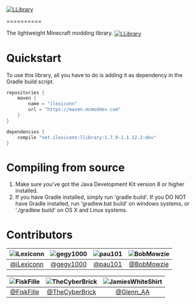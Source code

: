 [<img src="http://i.imgur.com/KOyR7CV.png" alt="LLibrary" align="center"/>](https://github.com/iLexiconn/LLibrary)

==========

The lightweight Minecraft modding library. [<img src="http://cf.way2muchnoise.eu/llibrary.svg" alt="LLibrary" align="center"/>](http://minecraft.curseforge.com/projects/llibrary)

Quickstart
==========
To use this library, all you have to do is adding it as dependency in the Gradle build script.
```gradle
repositories {
    maven {
        name = "ilexiconn"
        url = "https://maven.mcmoddev.com"
    }
}

dependencies {
    compile "net.ilexiconn:llibrary:1.7.9-1.1.12.2:dev"
}
```

Compiling from source
==========
1. Make sure you've got the Java Development Kit version 8 or higher installed.
2. If you have Gradle installed, simply run 'gradle build'. If you DO NOT have Gradle installed, run 'gradlew.bat build' on windows systems, or './gradlew build' on OS X and Linux systems.

Contributors
==========
|![iLexiconn](https://avatars0.githubusercontent.com/u/5201999?v=3&s=200)|![gegy1000](https://avatars0.githubusercontent.com/u/5172118?v=3&s=200)|![pau101](https://avatars0.githubusercontent.com/u/5201207?v=3&s=200)|![BobMowzie](https://avatars0.githubusercontent.com/u/7550579?v=3&s=200)
|:--------:|:--------:|:--------:|:--------:|
| [@iLexiconn](https://github.com/iLexiconn) | [@gegy1000](https://github.com/gegy1000) | [@pau101](https://github.com/pau101) | [@BobMowzie](https://github.com/BobMowzie)

|![FiskFille](https://avatars0.githubusercontent.com/u/10811084?v=3&s=200)|![TheCyberBrick](https://avatars0.githubusercontent.com/u/2338519?v=3&s=200)|![JamiesWhiteShirt](https://pbs.twimg.com/profile_images/468367942388699136/QTUVhT2k.jpeg)
|:--------:|:--------:|:--------:|
| [@FiskFille](https://github.com/FiskFille) | [@TheCyberBrick](https://github.com/TheCyberBrick) | [@Glenn_AA](https://twitter.com/Glenn_AA)

